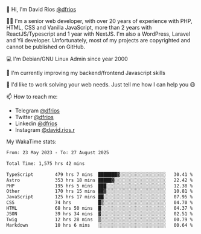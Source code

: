 👋 Hi, I'm David Rios [@dfrios](https://github.com/dfrios)

👨‍💻 I'm a senior web developer, with over 20 years of experience with PHP, HTML, CSS and Vanilla JavaScript, more than 2 years with ReactJS/Typescript and 1 year with NextJS. I'm also a WordPress, Laravel and Yii developer. Unfortunately, most of my projects are copyrighted and cannot be published on GitHub.

💻 I'm Debian/GNU Linux Admin since year 2000

🌱 I'm currently improving my backend/frontend Javascript skills

💞️ I'd like to work solving your web needs. Just tell me how I can help you 😃

📫 How to reach me:
* Telegram [@dfrios](https://t.me/dfrios)
* Twitter [@dfrios](https://twitter.com/dfrios)
* Linkedin [@dfrios](https://linkedin.com/in/dfrios)
* Instagram [@david.rios.r](https://instagram.com/david.rios.r)



My WakaTime stats:
<!--START_SECTION:waka-->

```txt
From: 23 May 2023 - To: 27 August 2025

Total Time: 1,575 hrs 42 mins

TypeScript        479 hrs 7 mins  ███████▓░░░░░░░░░░░░░░░░░   30.41 %
Astro             353 hrs 18 mins █████▓░░░░░░░░░░░░░░░░░░░   22.42 %
PHP               195 hrs 5 mins  ███░░░░░░░░░░░░░░░░░░░░░░   12.38 %
Other             170 hrs 15 mins ██▓░░░░░░░░░░░░░░░░░░░░░░   10.81 %
JavaScript        125 hrs 17 mins ██░░░░░░░░░░░░░░░░░░░░░░░   07.95 %
CSS               74 hrs          █▒░░░░░░░░░░░░░░░░░░░░░░░   04.70 %
HTML              68 hrs 50 mins  █░░░░░░░░░░░░░░░░░░░░░░░░   04.37 %
JSON              39 hrs 34 mins  ▓░░░░░░░░░░░░░░░░░░░░░░░░   02.51 %
Twig              12 hrs 28 mins  ▒░░░░░░░░░░░░░░░░░░░░░░░░   00.79 %
Markdown          10 hrs 6 mins   ░░░░░░░░░░░░░░░░░░░░░░░░░   00.64 %
```

<!--END_SECTION:waka-->
